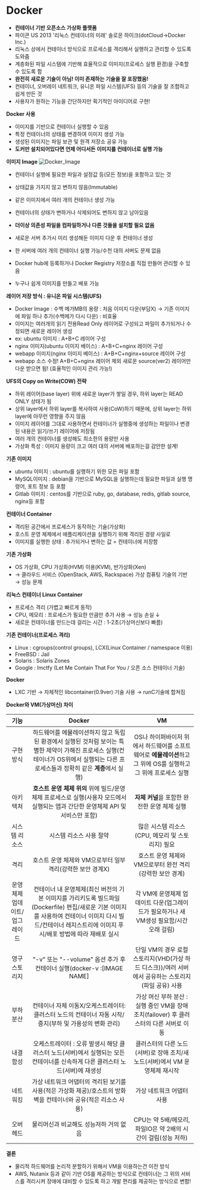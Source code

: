 # Docker
- **컨테이너 기반 오픈소스 가상화 플랫폼**
- 파이콘 US 2013 '리눅스 컨테이너의 미래' 솔로몬 하이크(dotCloud→Docker Inc.)
- 리눅스 상에서 컨테이너 방식으로 프로세스를 격리해서 실행하고 관리할 수 있도록 도와줌
- 계층화된 파일 시스템에 기반해 효율적으로 이미지(프로세스 실행 환경)을 구축할 수 있도록 함
- **완전히 새로운 기술이 아님! 이미 존재하는 기술을 잘 포장했음!**
- 컨테이너, 오버레이 네트워크, 유니온 파일 시스템(UFS) 등의 기술을 잘 조합하고 쉽게 만든 것
- 사용자가 원하는 기능을 간단하지만 획기적인 아이디어로 구현!



**Docker 사용**
- 이미지를 기반으로 컨테이너 실행할 수 있음
- 특정 컨테이너의 상태를 변경하여 이미지 생성 가능
- 생성된 이미지는 파일 보관 및 원격 저장소 공유 가능
- **도커만 설치되어있다면 언제 어디서든 이미지를 컨테이너로 실행 가능**



**이미지 Image**
![Docker_Image](https://github.com/7ahyeon/Study/assets/107123698/96e8969e-9dbc-40ff-9ef2-646af048bcf4)
- 컨테이너 실행에 필요한 파일과 설정값 등(모든 정보)을 포함하고 있는 것
- 상태값을 가지지 않고 변하지 않음(Immutable) 
- 같은 이미지에서 여러 개의 컨테이너 생성 가능 
- 컨테이너의 상태가 변하거나 삭제되어도 변하지 않고 남아있음



- **더이상 의존성 파일을 컴파일하거나 다른 것들을 설치할 필요 없음**
- 새로운 서버 추가시 미리 생성해둔 이미지 다운 후 컨테이너 생성
- 한 서버에 여러 개의 컨테이너 실행 가능/수천 대의 서버도 문제 없음



- Docker hub에 등록하거나 Docker Registry 저장소를 직접 만들어 관리할 수 있음
- 누구나 쉽게 이미지를 만들고 배포 가능



**레이어 저장 방식 : 유니온 파일 시스템(UFS)**
- Docker Image : 수백 메가MB의 용량 : 처음 이미지 다운(부담X) → 기존 이미지에 파일 하나 추가(수백메가 다시 다운) : 비효율
- 이미지는 여러개의 읽기 전용Read Only 레이어로 구성되고 파일이 추가되거나 수정되면 새로운 레이어 생성
- ex: ubuntu 이미지 : A+B+C 레이어 구성
- nginx 이미지(ubuntu 이미지 베이스) : A+B+C+nginx 레이어 구성
- webapp 이미지(nginx 이미지 베이스) : A+B+C+nginx+source 레이어 구성
- webapp 소스 수정! A+B+C+nginx 레이어 제외 새로운 source(ver2) 레이어만 다운 받으면 됨! (효율적인 이미지 관리 가능!)



**UFS의 Copy on Write(COW) 전략**
- 하위 레이어(base layer) 위에 새로운 layer가 쌓일 경우, 하위 layer는 READ ONLY 상태가 됨
- 상위 layer에서 하위 layer를 복사하여 사용(CoW)하기 때문에, 상위 layer는 하위 layer에 아무런 영향을 주지 않음
- 이미지 레이어를 그대로 사용하면서 컨테이너가 실행중에 생성하는 파일이나 변경된 내용은 읽기/쓰기 레이어에 저장됨
- 여러 개의 컨테이너를 생성해도 최소한의 용량만 사용
- 가상화 특성 : 이미지 용량이 크고 여러 대의 서버에 배포하는걸 감안한 설계!



**기존 이미지**
- ubuntu 이미지 : ubuntu를 실행하기 위한 모든 파일 포함
- MySQL이미지 : debian을 기반으로 MySQL을 실행하는데 필요한 파일과 실행 명령어, 포트 정보 등 포함
- Gitlab 이미지 : centos를 기반으로 ruby, go, database, redis, gitlab source, nginx등 포함



**컨테이너 Container**
- 격리된 공간에서 프로세스가 동작하는 기술(가상화)
- 호스트 운영 체제에서 애플리케이션을 실행하기 위해 격리된 경량 사일로
- 이미지를 실행한 상태 : 추가되거나 변하는 값 = 컨테이너에 저장함



**기존 가상화**
- OS 가상화, CPU 가상화(HVM) 이용(KVM), 반가상화(Xen) 
- → 클라우드 서비스 (OpenStack, AWS, Rackspace) 가상 컴퓨팅 기술의 기반 → 성능 문제



**리눅스 컨테이너 Linux Container**
- 프로세스 격리 (가볍고 빠르게 동작)
- CPU, 메모리 : 프로세스가 필요한 만큼만 추가 사용 → 성능 손실 ↓
- 새로운 컨테이너를 만드는데 걸리는 시간 : 1-2초(가상머신보다 빠름)



**기존 컨테이너(프로세스 격리)**
- Linux : cgroups(control groups), LCX(Linux Container / namespace 이용)
- FreeBSD : Jail
- Solaris : Solaris Zones
- Google : lmctfy (Let Me Contain That For You / 오픈 소스 컨테이너 기술)



**Docker**
- LXC 기반 → 자체적인 libcontainer(0.9ver) 기술 사용 → runC기술에 합쳐짐



**Docker와 VM(가상머신) 차이**

|기능|Docker|VM|
|:---:|:---:|:---:|
|구현 방식|하드웨어를 에뮬레이션하지 않고 독립된 환경에서 실행된 것처럼 보이는 특별한 제약이 가해진 프로세스 실행(컨테이너가 OS위에서 실행되는 다른 프로세스들과 정확히 같은 **계층**에서 실행)|OS나 하이퍼바이저 위에서 하드웨어를 소프트웨어로 **에뮬레이션**하고 그 위에 OS를 실행하고 그 위에 프로세스 실행|
|아키텍쳐|**호스트 운영 체제 위의** 위에 빌드/운영체제 프로세스로 실행(사용자 모드에서 실행되는 앱과 간단한 운영체제 API 및 서비스만 포함)|**자체 커널**을 포함한 완전한 운영 체제 실행|
|시스템 리소스|시스템 리소스 사용 절약|많은 시스템 리소스(CPU, 메모리 및 스토리지) 필요|
|격리|호스트 운영 체제와 VM으로부터 일부 격리(강력한 보안 경계X)|호스트 운영 체제와 VM으로부터 완전 격리(강력한 보안 경계)|
|운영체제 업데이트/업그레이드|컨테이너 내 운영체제(최신 버전의 기본 이미지를 가리키도록 빌드파일(Dockerfile) 편집/새로운 기본 이미지를 사용하여 컨테이너 이미지 다시 빌드/컨테이너 레지스트리에 이미지 푸시/배포 방법에 따라 재배포 실시|각 VM에 운영체제 업데이트 다운(업그레이드가 필요하거나 새 VM생성 필요함/시간 오래 걸림)|
|영구 스토리지|"-v" 또는 "--volume" 옵션 추가 후 컨테이너 실행(docker-v <host system directory>:<container directory>[IMAGE NAME]|단일 VM의 경우 로컬 스토리지(VHD(가상 하드 디스크))/여러 서버에서 공유하는 스토리지(파일 공유) 사용|
|부하 분산|컨테이너 자체 이동X/오케스트레이터: 클러스터 노드의 컨테이너 자동 시작/중지(부하 및 가용성의 변화 관리)|가상 머신 부하 분산 : 실행 중인 VM을 장애조치(failover) 후 클러스터의 다른 서버로 이동|
|내결함성|오케스트레이터 : 오류 발생시 해당 클러스터 노드(서버)에서 실행되는 모든 컨테이너를 신속하게 다른 클러스터 노드(서버)에 재생성|클러스터의 다른 노드(서버)로 장애 조치/새 노드(서버)에서 VM 운영체제 재시작|
|네트워킹|가상 네트워크 어댑터의 격리된 보기를 사용(적은 가상화 제공)/호스트의 방화벽을 컨테이너와 공유(적은 리소스 사용)|가상 네트워크 어댑터 사용|
|오버헤드|물리머신과 비교해도 성능저하 거의 없음|CPU는 약 5배/메모리, 파일IO은 약 2배의 시간이 걸림(성능 저하)|

  
  
  **결론**
  - 물리적 하드웨어를 논리적 분할하기 위해서 VM을 이용하는건 이전 방식
  - AWS, Nutanix 등과 같이 기반 OS를 제공하는 방식으로 컨테이너는 그 위의 서비스를 격리시켜 장애에 대비할 수 있도록 하고 개발 편리를 제공하는 방식으로 변함!
  
  
